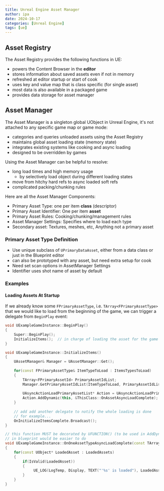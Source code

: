 ```yaml
---
title: Unreal Engine Asset Manager
author: ipa
date: 2024-10-17
categories: [Unreal Engine]
tags: [ue]
---
```


## Asset Registry

The Asset Registry provides the following functions in UE:

- powers the Content Browser in the **editor**
- stores information about saved assets even if not in memory
- refreshed at editor startup or start of cook
- uses key and value map that is class specific (for single asset)
- most data is also available in a packaged game
- provides data storage for asset manager

## Asset Manager

The Asset Manager is a singleton global UObject in Unreal Engine, it's not attached to any specific game map or game mode:

- categories and queries unloaded assets using the Asset Registry
- maintains global asset loading state (memory state)
- integrates existing systems like cooking and async loading
- designed to be overridden by games

Using the Asset Manager can be helpful to resolve:

- long load times and high memory usage
  - by selectively load object during different loading states
- move from hitchy hard refs to async loaded soft refs
- complicated packing/chunking rules

Here are all the Asset Manager Components:

- Primary Asset Type: one per item **class** (descriptor)
- Primary Asset Identifier: One per item **asset**
- Primary Asset Rules: Cooking/chunking/management  rules
- Asset Manager Settings: Specifies where to load each type
- Secondary asset: Textures, meshes, etc, Anything not a primary asset

### Primary Asset Type Definition

- Use unique subclass of `UPrimaryDataAsset`, either from a data class or just in the Blueprint editor
- can also be prototyped with any asset, but need extra setup for cook
- Need set scan options in AssetManager Settings
- Identifier uses shot name of asset by default

### Examples

#### Loading Assets At Startup

If we already know some `FPrimaryAssetType`, i.e. `TArray<FPrimaryAssetType>` that we would like to load from the beginning of the game, we can trigger a delegate from `BeginPlay` event:

```c++
void UExampleGameInstance::BeginPlay()
{
    Super::BeginPlay();
    InitializeItems();  // in charge of loading the asset for the game
}

void UExampleGameInstance::InitializeItems()
{
    UAssetManager& Manager = UAssetManager::Get();
    
    for(const FPrimaryAssetType& ItemTypeToLoad : ItemsTypesToLoad)
    {
        TArray<FPrimaryAssetId> PrimaryAssetIdList;
        Manager.GetPrimaryAssetIdList(ItemTypeToLoad, PrimaryAssetIdList);
        
        UAsyncActionLoadPrimaryAssetList* Action = UAsyncActionLoadPrimaryAssetList::AsyncLoadPrimaryAssetList(this, PrimaryAssetList, {});
        Action.AddDynamic(this, &ThisClass::OnAssetAsyncLoadComplete);
    }
    
    // add add another delegate to notify the whole loading is done
    // for example...
    OnInitializeItemsComplete.Broadcast();
}

// this function MUST be decorated by UFUNCTION() (to be used in AddDynamic)
// in blueprint would be easier to do
void UExampleGameInstance::OnOneAssetTypeAsyncLoadComplete(const TArray<UObject*>& LoadedAssets)
{
    for(const UObject* LoadedAsset : LoadedAssets)
    {
        if(IsValid(LoadedAsset))
        {
             UE_LOG(LogTemp, Display, TEXT("'%s' is loaded"), LoadedAsset->GetName());
        }
    }
}
```



